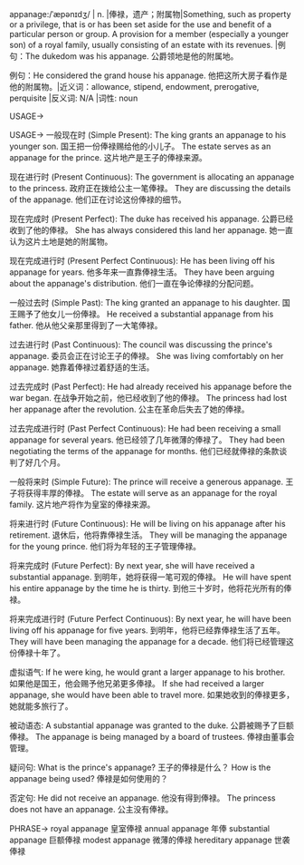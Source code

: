 appanage:/ˈæpənɪdʒ/ | n. |俸禄，遗产；附属物|Something, such as property or a privilege, that is or has been set aside for the use and benefit of a particular person or group.  A provision for a member (especially a younger son) of a royal family, usually consisting of an estate with its revenues. |例句：The dukedom was his appanage. 公爵领地是他的附属地。

例句：He considered the grand house his appanage. 他把这所大房子看作是他的附属物。|近义词：allowance, stipend, endowment, prerogative, perquisite |反义词:  N/A |词性: noun

USAGE->

USAGE->
一般现在时 (Simple Present):
The king grants an appanage to his younger son. 国王把一份俸禄赐给他的小儿子。
The estate serves as an appanage for the prince. 这片地产是王子的俸禄来源。


现在进行时 (Present Continuous):
The government is allocating an appanage to the princess. 政府正在拨给公主一笔俸禄。
They are discussing the details of the appanage. 他们正在讨论这份俸禄的细节。


现在完成时 (Present Perfect):
The duke has received his appanage. 公爵已经收到了他的俸禄。
She has always considered this land her appanage. 她一直认为这片土地是她的附属物。


现在完成进行时 (Present Perfect Continuous):
He has been living off his appanage for years. 他多年来一直靠俸禄生活。
They have been arguing about the appanage's distribution.  他们一直在争论俸禄的分配问题。


一般过去时 (Simple Past):
The king granted an appanage to his daughter. 国王赐予了他女儿一份俸禄。
He received a substantial appanage from his father. 他从他父亲那里得到了一大笔俸禄。


过去进行时 (Past Continuous):
The council was discussing the prince's appanage. 委员会正在讨论王子的俸禄。
She was living comfortably on her appanage. 她靠着俸禄过着舒适的生活。


过去完成时 (Past Perfect):
He had already received his appanage before the war began. 在战争开始之前，他已经收到了他的俸禄。
The princess had lost her appanage after the revolution. 公主在革命后失去了她的俸禄。


过去完成进行时 (Past Perfect Continuous):
He had been receiving a small appanage for several years. 他已经领了几年微薄的俸禄了。
They had been negotiating the terms of the appanage for months. 他们已经就俸禄的条款谈判了好几个月。


一般将来时 (Simple Future):
The prince will receive a generous appanage. 王子将获得丰厚的俸禄。
The estate will serve as an appanage for the royal family. 这片地产将作为皇室的俸禄来源。


将来进行时 (Future Continuous):
He will be living on his appanage after his retirement. 退休后，他将靠俸禄生活。
They will be managing the appanage for the young prince. 他们将为年轻的王子管理俸禄。


将来完成时 (Future Perfect):
By next year, she will have received a substantial appanage. 到明年，她将获得一笔可观的俸禄。
He will have spent his entire appanage by the time he is thirty. 到他三十岁时，他将花光所有的俸禄。


将来完成进行时 (Future Perfect Continuous):
By next year, he will have been living off his appanage for five years. 到明年，他将已经靠俸禄生活了五年。
They will have been managing the appanage for a decade. 他们将已经管理这份俸禄十年了。


虚拟语气:
If he were king, he would grant a larger appanage to his brother. 如果他是国王，他会赐予他兄弟更多俸禄。
If she had received a larger appanage, she would have been able to travel more. 如果她收到的俸禄更多，她就能多旅行了。


被动语态:
A substantial appanage was granted to the duke.  公爵被赐予了巨额俸禄。
The appanage is being managed by a board of trustees. 俸禄由董事会管理。


疑问句:
What is the prince's appanage? 王子的俸禄是什么？
How is the appanage being used? 俸禄是如何使用的？


否定句:
He did not receive an appanage. 他没有得到俸禄。
The princess does not have an appanage. 公主没有俸禄。




PHRASE->
royal appanage  皇室俸禄
annual appanage 年俸
substantial appanage 巨额俸禄
modest appanage 微薄的俸禄
 hereditary appanage 世袭俸禄


